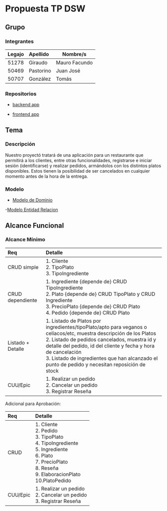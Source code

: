 # Propuesta TP DSW

## Grupo

### Integrantes

| Legajo | Apellido  | Nombre/s      |
| :----- | :-------- | ------------- |
| 51278  | Giraudo   | Mauro Facundo |
| 50469  | Pastorino | Juan José     |
| 50707  | González  | Tomás         |

### Repositorios

- [backend app](https://github.com/MauroGiraudo/tp_DSW_backend/tree/main)

* [frontend app](https://github.com/MauroGiraudo/tp_DSW_frontend)

## Tema

### Descripción

Nuestro proyectó tratará de una aplicación para un restaurante que permitirá a los clientes, entre otras funcionalidades, registrarse e iniciar sesión (identificarse) y realizar pedidos, armándolos con los distintos platos disponibles. Estos tienen la posibilidad de ser cancelados en cualquier momento antes de la hora de la entrega.

### Modelo

- [Modelo de Dominio](https://drive.google.com/drive/folders/1Gl5JQgvYNaK7awIbvqVYGqJqiM9sf3kV?usp=sharing)

-[Modelo Entidad Relacion](https://drive.google.com/drive/folders/1Gl5JQgvYNaK7awIbvqVYGqJqiM9sf3kV?usp=sharing)

## Alcance Funcional

### Alcance Mínimo

| Req               | Detalle                                                                                                                                                                                                                                                                                                                                   |
| :---------------- | :---------------------------------------------------------------------------------------------------------------------------------------------------------------------------------------------------------------------------------------------------------------------------------------------------------------------------------------- |
| CRUD simple       | 1. Cliente<br>2. TipoPlato<br>3. TipoIngrediente                                                                                                                                                                                                                                                                                          |
| CRUD dependiente  | 1. Ingrediente {depende de} CRUD TipoIngrediente<br>2. Plato {depende de} CRUD TipoPlato y CRUD Ingrediente<br>3. PrecioPlato {depende de} CRUD Plato<br>4. Pedido {depende de} CRUD Plato                                                                                                                                                |
| Listado + Detalle | 1. Listado de Platos por ingredientes/tipoPlato/apto para veganos o celíacos/etc, muestra descripción de los Platos<br>2. Listado de pedidos cancelados, muestra id y detalle del pedido, id del cliente y fecha y hora de cancelación<br>3. Listado de ingredientes que han alcanzado el punto de pedido y necesitan reposición de stock |
| CUU/Epic          | 1. Realizar un pedido<br>2. Cancelar un pedido<br>3. Registrar Reseña                                                                                                                                                                                                                                                                     |

Adicional para Aprobación:

| Req      | Detalle                                                                                                                                                              |
| :------- | :------------------------------------------------------------------------------------------------------------------------------------------------------------------- |
| CRUD     | 1. Cliente<br>2. Pedido<br>3. TipoPlato<br>4. TipoIngrediente<br>5. Ingrediente<br>6. Plato<br>7. PrecioPlato<br>8. Reseña<br>9. ElaboracionPlato<br> 10.PlatoPedido |
| CUU/Epic | 1. Realizar un pedido<br>2. Cancelar un pedido<br>3. Registrar Reseña                                                                                                |
